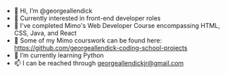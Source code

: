 - 👋 Hi, I’m @georgeallendick
- 👀 Currently interested in front-end developer roles
- 🌱 I've completed Mimo's Web Developer Course encompassing HTML, CSS, Java, and React
- 🌱 Some of my Mimo courswork can be found here: https://github.com/georgeallendick-coding-school-projects
- 🌱 I’m currently learning Python
- 📫 I can be reached through georgeallendickjr@gmail.com
